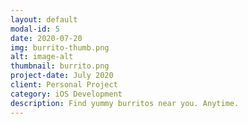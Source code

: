 ```yaml
---
layout: default
modal-id: 5
date: 2020-07-20
img: burrito-thumb.png
alt: image-alt
thumbnail: burrito.png
project-date: July 2020
client: Personal Project
category: iOS Development
description: Find yummy burritos near you. Anytime.
---
```

